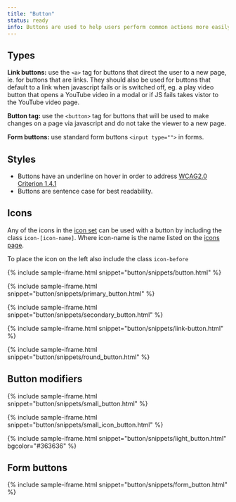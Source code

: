 ```yaml
---
title: "Button"
status: ready
info: Buttons are used to help users perform common actions more easily and direct them through a workflow.
---
```


## Types

**Link buttons:** use the `<a>` tag for buttons that direct the user to a new page, ie. for buttons that are links. They should also be used for buttons that default to a link when javascript fails or is switched off, eg. a play video button that opens a YouTube video in a modal or if JS fails takes vistor to the YouTube video page.

**Button tag:** use the `<button>` tag for buttons that will be used to make changes on a page via javascript and do not take the viewer to a new page.

**Form buttons:** use standard form buttons `<input type="">` in forms.

## Styles

- Buttons have an underline on hover in order to address [WCAG2.0 Criterion 1.4.1](https://www.w3.org/TR/UNDERSTANDING-WCAG20/visual-audio-contrast-without-color.html)
- Buttons are sentence case for best readability.

## Icons

Any of the icons in the [icon set](/foundations/icons/) can be used with a button by including the class `icon-[icon-name]`. Where icon-name is the name listed on the [icons page](/foundations/icons/).

To place the icon on the left also include the class `icon-before`

{% include sample-iframe.html snippet="button/snippets/button.html" %}

{% include sample-iframe.html snippet="button/snippets/primary_button.html" %}

{% include sample-iframe.html snippet="button/snippets/secondary_button.html" %}

{% include sample-iframe.html snippet="button/snippets/link-button.html" %}

{% include sample-iframe.html snippet="button/snippets/round_button.html" %}

## Button modifiers

{% include sample-iframe.html snippet="button/snippets/small_button.html" %}

{% include sample-iframe.html snippet="button/snippets/small_icon_button.html" %}

{% include sample-iframe.html snippet="button/snippets/light_button.html" bgcolor="#363636" %}

## Form buttons

{% include sample-iframe.html snippet="button/snippets/form_button.html" %}
